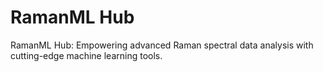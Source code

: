 # RamanML Hub
RamanML Hub: Empowering advanced Raman spectral data analysis with cutting-edge machine learning tools.
